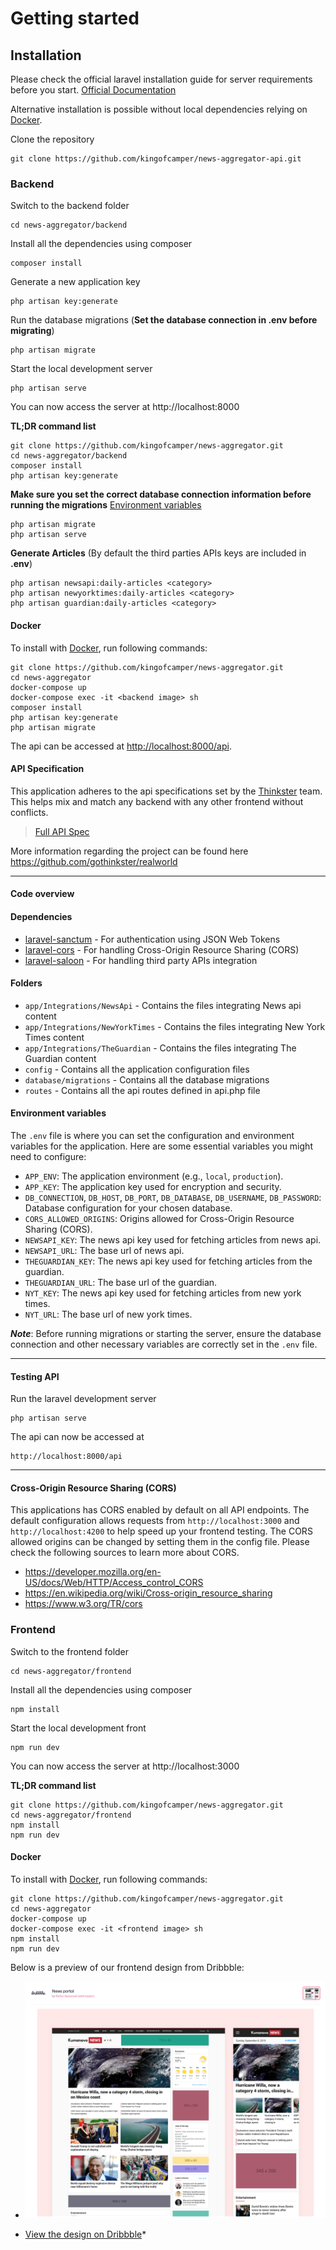 # Getting started

## Installation

Please check the official laravel installation guide for server requirements before you start. [Official Documentation](https://laravel.com/docs/10.x/installation)

Alternative installation is possible without local dependencies relying on [Docker](#docker).

Clone the repository

    git clone https://github.com/kingofcamper/news-aggregator-api.git

### Backend

Switch to the backend folder

    cd news-aggregator/backend

Install all the dependencies using composer

    composer install

Generate a new application key

    php artisan key:generate

Run the database migrations (**Set the database connection in .env before migrating**)

    php artisan migrate

Start the local development server

    php artisan serve

You can now access the server at http://localhost:8000

**TL;DR command list**

    git clone https://github.com/kingofcamper/news-aggregator.git
    cd news-aggregator/backend
    composer install
    php artisan key:generate

**Make sure you set the correct database connection information before running the migrations** [Environment variables](#environment-variables)

    php artisan migrate
    php artisan serve

**Generate Articles** (By default the third parties APIs keys are included in **.env**)

    php artisan newsapi:daily-articles <category>
    php artisan newyorktimes:daily-articles <category>
    php artisan guardian:daily-articles <category>

#### Docker

To install with [Docker](https://www.docker.com), run following commands:

```
git clone https://github.com/kingofcamper/news-aggregator.git
cd news-aggregator
docker-compose up
docker-compose exec -it <backend image> sh
composer install
php artisan key:generate
php artisan migrate
```

The api can be accessed at [http://localhost:8000/api](http://localhost:8000/api).

#### API Specification

This application adheres to the api specifications set by the [Thinkster](https://github.com/gothinkster) team. This helps mix and match any backend with any other frontend without conflicts.

> [Full API Spec](https://github.com/gothinkster/realworld/tree/master/api)

More information regarding the project can be found here https://github.com/gothinkster/realworld

---

#### Code overview

#### Dependencies

- [laravel-sanctum](https://github.com/laravel/sanctum) - For authentication using JSON Web Tokens
- [laravel-cors](https://github.com/barryvdh/laravel-cors) - For handling Cross-Origin Resource Sharing (CORS)
- [laravel-saloon](https://github.com/saloonphp/saloon) - For handling third party APIs integration

#### Folders

- `app/Integrations/NewsApi` - Contains the files integrating News api content
- `app/Integrations/NewYorkTimes` - Contains the files integrating New York Times content
- `app/Integrations/TheGuardian` - Contains the files integrating The Guardian content
- `config` - Contains all the application configuration files
- `database/migrations` - Contains all the database migrations
- `routes` - Contains all the api routes defined in api.php file

#### Environment variables

The `.env` file is where you can set the configuration and environment variables for the application. Here are some essential variables you might need to configure:

- `APP_ENV`: The application environment (e.g., `local`, `production`).
- `APP_KEY`: The application key used for encryption and security.
- `DB_CONNECTION`, `DB_HOST`, `DB_PORT`, `DB_DATABASE`, `DB_USERNAME`, `DB_PASSWORD`: Database configuration for your chosen database.
- `CORS_ALLOWED_ORIGINS`: Origins allowed for Cross-Origin Resource Sharing (CORS).
- `NEWSAPI_KEY`: The news api key used for fetching articles from news api.
- `NEWSAPI_URL`: The base url of news api.
- `THEGUARDIAN_KEY`: The news api key used for fetching articles from the guardian.
- `THEGUARDIAN_URL`: The base url of the guardian.
- `NYT_KEY`: The news api key used for fetching articles from new york times.
- `NYT_URL`: The base url of new york times.

**_Note_**: Before running migrations or starting the server, ensure the database connection and other necessary variables are correctly set in the `.env` file.

---

#### Testing API

Run the laravel development server

    php artisan serve

The api can now be accessed at

    http://localhost:8000/api

---

#### Cross-Origin Resource Sharing (CORS)

This applications has CORS enabled by default on all API endpoints. The default configuration allows requests from `http://localhost:3000` and `http://localhost:4200` to help speed up your frontend testing. The CORS allowed origins can be changed by setting them in the config file. Please check the following sources to learn more about CORS.

- https://developer.mozilla.org/en-US/docs/Web/HTTP/Access_control_CORS
- https://en.wikipedia.org/wiki/Cross-origin_resource_sharing
- https://www.w3.org/TR/cors

### Frontend

Switch to the frontend folder

    cd news-aggregator/frontend

Install all the dependencies using composer

    npm install

Start the local development front

    npm run dev

You can now access the server at http://localhost:3000

**TL;DR command list**

    git clone https://github.com/kingofcamper/news-aggregator.git
    cd news-aggregator/frontend
    npm install
    npm run dev

#### Docker

To install with [Docker](https://www.docker.com), run following commands:

```
git clone https://github.com/kingofcamper/news-aggregator.git
cd news-aggregator
docker-compose up
docker-compose exec -it <frontend image> sh
npm install
npm run dev
```

Below is a preview of our frontend design from Dribbble:

- ![Frontend Design](https://github.com/kingofcamper/news-aggregator/blob/main/frontend/dribbble-design.png)

- [View the design on Dribbble](https://dribbble.com/shots/15076668-News-portal/attachments/6806040?mode=media)\*
